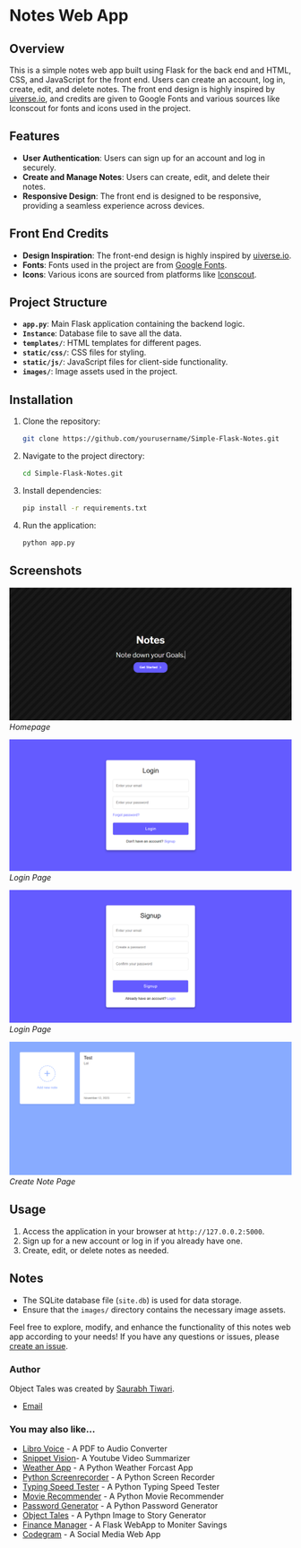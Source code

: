 # Notes Web App

## Overview

This is a simple notes web app built using Flask for the back end and HTML, CSS, and JavaScript for the front end. Users can create an account, log in, create, edit, and delete notes. The front end design is highly inspired by [uiverse.io](https://uiverse.io), and credits are given to Google Fonts and various sources like Iconscout for fonts and icons used in the project.

## Features

- **User Authentication**: Users can sign up for an account and log in securely.
- **Create and Manage Notes**: Users can create, edit, and delete their notes.
- **Responsive Design**: The front end is designed to be responsive, providing a seamless experience across devices.

## Front End Credits

- **Design Inspiration**: The front-end design is highly inspired by [uiverse.io](https://uiverse.io).
- **Fonts**: Fonts used in the project are from [Google Fonts](https://fonts.google.com).
- **Icons**: Various icons are sourced from platforms like [Iconscout](https://iconscout.com).

## Project Structure

- **`app.py`**: Main Flask application containing the backend logic.
- **`Instance`**: Database file to save all the data.
- **`templates/`**: HTML templates for different pages.
- **`static/css/`**: CSS files for styling.
- **`static/js/`**: JavaScript files for client-side functionality.
- **`images/`**: Image assets used in the project.

## Installation

1. Clone the repository:

    ```bash
    git clone https://github.com/yourusername/Simple-Flask-Notes.git
    ```

2. Navigate to the project directory:

    ```bash
    cd Simple-Flask-Notes.git
    ```

3. Install dependencies:

    ```bash
    pip install -r requirements.txt
    ```

4. Run the application:

    ```bash
    python app.py
    ```

## Screenshots

![Homepage](images/Img1.png)
*Homepage*

![Login](images/Img2.png)
*Login Page*

![Sign Up](images/Img3.png)
*Login Page*


![Create Note](images/img4.png)
*Create Note Page*

## Usage

1. Access the application in your browser at `http://127.0.0.2:5000`.
2. Sign up for a new account or log in if you already have one.
3. Create, edit, or delete notes as needed.

## Notes

- The SQLite database file (`site.db`) is used for data storage.
- Ensure that the `images/` directory contains the necessary image assets.

Feel free to explore, modify, and enhance the functionality of this notes web app according to your needs! If you have any questions or issues, please [create an issue](https://github.com/yourusername/Simple-Flask-Notes/issues).


### Author

Object Tales was created by [Saurabh Tiwari](https://github.com/Rexaintreal). 

- [Email](mailto:saurabhtiwari7986@gmail.com)

### You may also like...

- [Libro Voice](https://github.com/Rexaintreal/Libro-Voice) - A PDF to Audio Converter
- [Snippet Vision](https://github.com/Rexaintreal/Snippet-Vision)- A Youtube Video Summarizer
- [Weather App](https://github.com/Rexaintreal/WeatherApp) - A Python Weather Forcast App
- [Python Screenrecorder](https://github.com/Rexaintreal/PythonScreenrecorder) - A Python Screen Recorder
- [Typing Speed Tester](https://github.com/Rexaintreal/TypingSpeedTester) - A Python Typing Speed Tester
- [Movie Recommender](https://github.com/Rexaintreal/Movie-Recommender) - A Python Movie Recommender
- [Password Generator](https://github.com/Rexaintreal/Password-Generator) - A Python Password Generator
- [Object Tales](https://github.com/Rexaintreal/Object-Tales) - A Pythpn Image to Story Generator
- [Finance Manager](https://github.com/Rexaintreal/Finance-Manager) - A Flask WebApp to Moniter Savings
- [Codegram](https://github.com/Rexaintreal/Codegram) - A Social Media Web App

